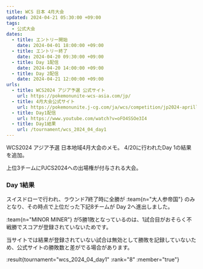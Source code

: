 ```yaml
---
title: WCS 日本 4月大会
updated: 2024-04-21 05:30:00 +09:00
tags:
  - 公式大会
dates:
  - title: エントリー開始
    date: 2024-04-01 18:00:00 +09:00
  - title: エントリー終了
    date: 2024-04-20 09:30:00 +09:00
  - title: Day 1配信
    date: 2024-04-20 14:00:00 +09:00
  - title: Day 2配信
    date: 2024-04-21 12:00:00 +09:00
urls:
  - title: WCS2024 アジア予選 公式サイト
    url: https://pokemonunite-wcs-asia.com/jp/
  - title: 4月大会公式サイト
    url: https://pokemonunite.j-cg.com/ja/wcs/competition/jp2024-aprill-day1
  - title: Day1配信
    url: https://www.youtube.com/watch?v=oFO4SSOe3I4
  - title: Day1結果
    url: /tournament/wcs_2024_04_day1
---
```


WCS2024 アジア予選 日本地域4月大会のメモ。 4/20に行われたDay 1の結果を追加。

<!-- more -->

上位3チームにPJCS2024への出場権が付与される大会。

### Day 1結果

スイスドローで行われ、ラウンド7終了時に全勝が :team{n="大人参帝国"} のみとなり、その時点で上位だった下記8チームが Day 2へ進出しました。

:team{n="MINOR MINER"} が5勝1敗となっているのは、1試合目がおそらく不戦勝でスコアが登録されていないためです。

当サイトでは結果が登録されていない試合は無効として勝敗を記録していないため、公式サイトの勝敗数と差がでる場合があります。

:result{tournament="wcs_2024_04_day1" :rank="8" :member="true"}